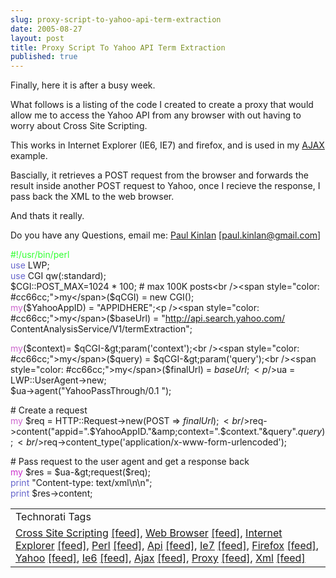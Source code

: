 ```yaml
---
slug: proxy-script-to-yahoo-api-term-extraction
date: 2005-08-27
layout: post
title: Proxy Script To Yahoo API Term Extraction
published: true
---
```

Finally, here it is after a busy week.<p />What follows is a listing of the code I created to create a proxy that would allow me to access the Yahoo API from any browser with out having to worry about Cross Site Scripting.<p />This works in Internet Explorer (IE6, IE7) and firefox, and is used in my <a href="http://www.kinlan.co.uk/AjaxExperiments/AjaxTag">AJAX </a>example.<p />Bascially, it retrieves a POST request from the browser and forwards the result inside another POST request to Yahoo, once I recieve the response, I pass back the XML to the web browser.<p />And thats it really.<p />Do you have any Questions, email me: <a href="mailto:paul.kinlan@gmail.com">Paul Kinlan</a> [paul.kinlan@gmail.com]<p /><span style="color: #33ff33;">#!/usr/bin/perl</span><br /><span style="color: #6666cc;">use</span> LWP;<br /><span style="color: #6666cc;">use</span> CGI qw(:standard);<br />$CGI::POST_MAX=1024 * 100;  # max 100K posts<br /><span style="color: #cc66cc;">my</span>($qCGI) = new CGI();<br /><span style="color: #cc66cc;">my</span>($YahooAppID) = "APPIDHERE";<p /><span style="color: #cc66cc;">my</span>($baseUrl) = "<a href="http://api.search.yahoo.com/">http://api.search.yahoo.com/</a><br />ContentAnalysisService/V1/termExtraction";<p /><span style="color: #cc66cc;">my</span>($context)= $qCGI-&gt;param('context');<br /><span style="color: #cc66cc;">my</span>($query) = $qCGI-&gt;param('query');<br /><span style="color: #cc66cc;">my</span>($finalUrl) = $baseUrl ;<p />$ua = LWP::UserAgent-&gt;new;<br />$ua-&gt;agent("YahooPassThrough/0.1 ");<p /># Create a request<br /><span style="color: #cc66cc;">my</span> $req = HTTP::Request-&gt;new(POST =&gt; $finalUrl);<br />$req-&gt;content("appid=".$YahooAppID."&amp;context=".$context."&amp;query".$query);<br />$req-&gt;content_type('application/x-www-form-urlencoded');<p /># Pass request to the user agent and get a response back<br /><span style="color: #cc33cc;">my</span> $res = $ua-&gt;request($req);<br /><span style="color: #6666cc;">print</span> "Content-type: text/xml\n\n";<br /><span style="color: #6666cc;">print</span> $res-&gt;content;<p /><table class="TechnoratiHead TagHeader">
<tr><td>Technorati Tags</td></tr>
<tr class="Technorati"><td>
<a href="http://www.technorati.com/tag/Cross%20Site%20Scripting" class="Tag" rel="tag">Cross Site Scripting</a> <a href="http://feeds.technorati.com/feed/posts/tag/Cross%20Site%20Scripting" class="Tag">[feed]</a>, <a href="http://www.technorati.com/tag/Web%20Browser" class="Tag" rel="tag">Web Browser</a> <a href="http://feeds.technorati.com/feed/posts/tag/Web%20Browser" class="Tag">[feed]</a>, <a href="http://www.technorati.com/tag/Internet%20Explorer" class="Tag" rel="tag">Internet Explorer</a> <a href="http://feeds.technorati.com/feed/posts/tag/Internet%20Explorer" class="Tag">[feed]</a>, <a href="http://www.technorati.com/tag/Perl" class="Tag" rel="tag">Perl</a> <a href="http://feeds.technorati.com/feed/posts/tag/Perl" class="Tag">[feed]</a>, <a href="http://www.technorati.com/tag/Api" class="Tag" rel="tag">Api</a> <a href="http://feeds.technorati.com/feed/posts/tag/Api" class="Tag">[feed]</a>, <a href="http://www.technorati.com/tag/Ie7" class="Tag" rel="tag">Ie7</a> <a href="http://feeds.technorati.com/feed/posts/tag/Ie7" class="Tag">[feed]</a>, <a href="http://www.technorati.com/tag/Firefox" class="Tag" rel="tag">Firefox</a> <a href="http://feeds.technorati.com/feed/posts/tag/Firefox" class="Tag">[feed]</a>, <a href="http://www.technorati.com/tag/Yahoo" class="Tag" rel="tag">Yahoo</a> <a href="http://feeds.technorati.com/feed/posts/tag/Yahoo" class="Tag">[feed]</a>, <a href="http://www.technorati.com/tag/Ie6" class="Tag" rel="tag">Ie6</a> <a href="http://feeds.technorati.com/feed/posts/tag/Ie6" class="Tag">[feed]</a>, <a href="http://www.technorati.com/tag/Ajax" class="Tag" rel="tag">Ajax</a> <a href="http://feeds.technorati.com/feed/posts/tag/Ajax" class="Tag">[feed]</a>, <a href="http://www.technorati.com/tag/Proxy" class="Tag" rel="tag">Proxy</a> <a href="http://feeds.technorati.com/feed/posts/tag/Proxy" class="Tag">[feed]</a>, <a href="http://www.technorati.com/tag/Xml" class="Tag" rel="tag">Xml</a> <a href="http://feeds.technorati.com/feed/posts/tag/Xml" class="Tag">[feed]</a>
</td></tr>
</table><div class="blogger-post-footer"><img class="posterous_download_image" src="https://blogger.googleusercontent.com/tracker/8109338-112514459730933893?l=www.kinlan.co.uk%2Findex.html" height="1" alt="" width="1" /></div>

